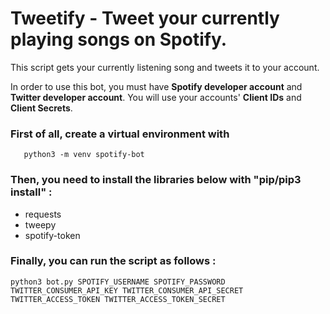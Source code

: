 
# Tweetify - Tweet your currently playing songs on Spotify.

This script gets your currently listening song and tweets it to your account.

In order to use this bot, you must have  **Spotify developer account**  and  **Twitter developer account**. You will use your accounts' **Client IDs** and **Client Secrets**.

### First of all, create a virtual environment with

       python3 -m venv spotify-bot

### Then, you need to install the libraries below with "pip/pip3 install" :

-   requests
-   tweepy
-   spotify-token

### Finally, you can run the script as follows :
 

    python3 bot.py SPOTIFY_USERNAME SPOTIFY_PASSWORD TWITTER_CONSUMER_API_KEY TWITTER_CONSUMER_API_SECRET TWITTER_ACCESS_TOKEN TWITTER_ACCESS_TOKEN_SECRET
